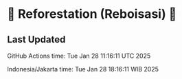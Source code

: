
# 🌳 Reforestation (Reboisasi) 🌲

## Last Updated

GitHub Actions time: Tue Jan 28 11:16:11 UTC 2025

Indonesia/Jakarta time: Tue Jan 28 18:16:11 WIB 2025

